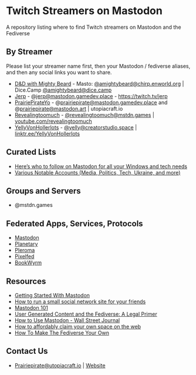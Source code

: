 # Twitch Streamers on Mastodon
A repository listing where to find Twitch streamers on Mastodon and the Fediverse

## By Streamer

Please list your streamer name first, then your Mastodon / fediverse aliases, and then any social links you want to share.

* [D&D with Mighty Beard](https://youtube.com/@MightyBeard) - Masto: [@amightybeard@chirp.enworld.org](https://mastodon.gamedev.place/@amightybeard@chirp.enworld.org) | Dice.Camp [@amightybeard@dice.camp](https://dice.camp/@amightybeard)
* [Jerp](https://twitch.tv/jerp) - @jerp@mastodon.gamedev.place - https://twitch.tv/jerp
* [PrairiePirateYo](https://www.twitch.tv/PrairiePirateYo) - @prairiepirate@mastodon.gamedev.place and @prairiepirate@mastodon.art | utopiacraft.io
* [Revealingtoomuch](https://twitch.tv/revealingtoomuch) - [@revealingtoomuch@mstdn.games](https://mastodon.gamedev.place/@revealingtoomuch@mstdn.games) | [youtube.com/revealingtoomuch](https://youtube.com/revealingtoomuch)
* [YellyVonHollerlots](https://www.twitch.tv/yellyvonhollerlots) - [@yelly@creatorstudio.space](https://creatorstudio.space/@yelly) | [linktr.ee/YellyVonHollerlots](https://linktr.ee/YellyVonHollerlots)


## Curated Lists
* [Here’s who to follow on Mastodon for all your Windows and tech needs](https://www.windowscentral.com/software-apps/heres-who-to-follow-on-mastodon-for-all-your-windows-and-tech-needs)
* [Various Notable Accounts (Media, Politics, Tech, Ukraine, and more)](https://docs.google.com/spreadsheets/d/1XpBPzCFf0kI6aLnYyNPC74SJqI2SXg664sR3XrWDnfU/htmlview?usp=sharing)

## Groups and Servers
* @mstdn.games

## Federated Apps, Services, Protocols

* [Mastodon](https://joinmastodon.org/)
* [Planetary](https://www.planetary.social/)
* [Pleroma](https://pleroma.social/)
* [Pixelfed](https://pixelfed.de/)
* [BookWyrm](https://joinbookwyrm.com/)

## Resources
* [Getting Started With Mastodon](https://kevquirk.com/getting-started-with-mastodon/)
* [How to run a small social network site for your friends](https://runyourown.social/)
* [Mastodon 101](https://amandaquraishi.com/2022/11/10/mastodon-101/)
* [User Generated Content and the Fediverse: A Legal Primer](https://www.eff.org/deeplinks/2022/12/user-generated-content-and-fediverse-legal-primer)
* [Hpw to Use Mastodon - Wall Street Journal](https://www.wsj.com/story/how-to-use-mastodon-the-social-media-platform-blocked-by-elon-musks-twitter-7751455f)
* [How to affordably claim your own space on the web](https://itch.io/blog/452289/how-to-affordably-claim-your-own-space-on-the-web)
* [How To Make The Fediverse Your Own](https://wiki.social.coop/How-to-make-the-fediverse-your-own.html)

## Contact Us

* Prairiepirate@utopiacraft.io | [Website](https://utopiacraft.io/contact-pirate/)
